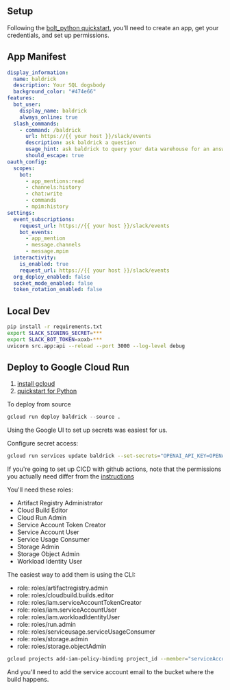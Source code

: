 


## Setup

Following the [bolt_python quickstart](https://slack.dev/bolt-python/tutorial/getting-started), you'll need to create an app, get your credentials, and set up permissions.

## App Manifest

```yaml
display_information:
  name: baldrick
  description: Your SQL dogsbody
  background_color: "#474e66"
features:
  bot_user:
    display_name: baldrick
    always_online: true
  slash_commands:
    - command: /baldrick
      url: https://{{ your host }}/slack/events
      description: ask baldrick a question
      usage_hint: ask baldrick to query your data warehouse for an answer
      should_escape: true
oauth_config:
  scopes:
    bot:
      - app_mentions:read
      - channels:history
      - chat:write
      - commands
      - mpim:history
settings:
  event_subscriptions:
    request_url: https://{{ your host }}/slack/events
    bot_events:
      - app_mention
      - message.channels
      - message.mpim
  interactivity:
    is_enabled: true
    request_url: https://{{ your host }}/slack/events
  org_deploy_enabled: false
  socket_mode_enabled: false
  token_rotation_enabled: false
```

## Local Dev

```bash
pip install -r requirements.txt
export SLACK_SIGNING_SECRET=***
export SLACK_BOT_TOKEN=xoxb-***
uvicorn src.app:api --reload --port 3000 --log-level debug
```

## Deploy to Google Cloud Run

1. [install gcloud](https://cloud.google.com/sdk/docs/install)
2. [quickstart for Python](https://cloud.google.com/run/docs/quickstarts/build-and-deploy/deploy-python-service)

To deploy from source
```python
gcloud run deploy baldrick --source .
```

Using the Google UI to set up secrets was easiest for us.

Configure secret access:
```bash
gcloud run services update baldrick --set-secrets="OPENAI_API_KEY=OPENAI_API_KEY:latest,SLACK_SIGNING_SECRET=SLACK_SIGNING_SECRET:latest,SLACK_BOT_TOKEN=SLACK_BOT_TOKEN:latest" --no-cpu-throttling --service-account=baldrick@baldrick.iam.gserviceaccount.com  --memory=2Gi --set-env-vars=PROJECT_ID=PROJECT_ID,DATASET=DATASET,TABLE=TABLE
```


If you're going to set up CICD with github actions, note that the permissions you actually need differ from the [instructions](https://github.com/google-github-actions/deploy-cloudrun)

You'll need these roles:
- Artifact Registry Administrator
- Cloud Build Editor
- Cloud Run Admin
- Service Account Token Creator
- Service Account User
- Service Usage Consumer
- Storage Admin
- Storage Object Admin
- Workload Identity User 

The easiest way to add them is using the CLI:
- role: roles/artifactregistry.admin
- role: roles/cloudbuild.builds.editor
- role: roles/iam.serviceAccountTokenCreator
- role: roles/iam.serviceAccountUser
- role: roles/iam.workloadIdentityUser
- role: roles/run.admin
- role: roles/serviceusage.serviceUsageConsumer
- role: roles/storage.admin
- role: roles/storage.objectAdmin

```bash
gcloud projects add-iam-policy-binding project_id --member="serviceAccount:account_name@project_id.iam.gserviceaccount.com" --role="roles/this-role"
```
And you'll need to add the service account email to the bucket where the build happens.
